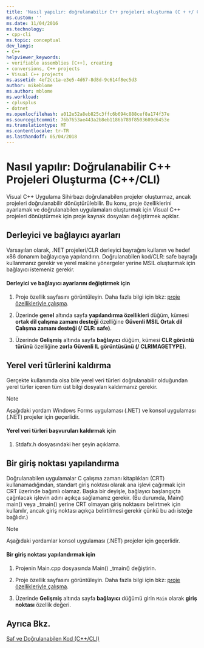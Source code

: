 ```yaml
---
title: 'Nasıl yapılır: doğrulanabilir C++ projeleri oluşturma (C + +/ CLI) | Microsoft Docs'
ms.custom: ''
ms.date: 11/04/2016
ms.technology:
- cpp-cli
ms.topic: conceptual
dev_langs:
- C++
helpviewer_keywords:
- verifiable assemblies [C++], creating
- conversions, C++ projects
- Visual C++ projects
ms.assetid: 4ef2cc1a-e3e5-4d67-8d8d-9c614f8ec5d3
author: mikeblome
ms.author: mblome
ms.workload:
- cplusplus
- dotnet
ms.openlocfilehash: a012e52a8eb825c3ffc6b694c888cef8a174f37e
ms.sourcegitcommit: 76b7653ae443a2b8eb1186b789f8503609d6453e
ms.translationtype: MT
ms.contentlocale: tr-TR
ms.lasthandoff: 05/04/2018
---
```

# <a name="how-to-create-verifiable-c-projects-ccli"></a>Nasıl yapılır: Doğrulanabilir C++ Projeleri Oluşturma (C++/CLI)
Visual C++ Uygulama Sihirbazı doğrulanabilen projeler oluşturmaz, ancak projeleri doğrulanabilir dönüştürülebilir. Bu konu, proje özelliklerini ayarlamak ve doğrulanabilen uygulamaları oluşturmak için Visual C++ projeleri dönüştürmek için proje kaynak dosyaları değiştirmek açıklar.  
  
## <a name="compiler-and-linker-settings"></a>Derleyici ve bağlayıcı ayarları  
 Varsayılan olarak, .NET projeleri/CLR derleyici bayrağını kullanın ve hedef x86 donanım bağlayıcıya yapılandırın. Doğrulanabilen kod/CLR: safe bayrağı kullanmanız gerekir ve yerel makine yönergeler yerine MSIL oluşturmak için bağlayıcı istemeniz gerekir.  
  
#### <a name="to-change-the-compiler-and-linker-settings"></a>Derleyici ve bağlayıcı ayarlarını değiştirmek için  
  
1.  Proje özellik sayfasını görüntüleyin. Daha fazla bilgi için bkz: [proje özellikleriyle çalışma](../ide/working-with-project-properties.md).  
  
2.  Üzerinde **genel** altında sayfa **yapılandırma özellikleri** düğüm, kümesi **ortak dil çalışma zamanı desteği** özelliğine **Güvenli MSIL Ortak dil Çalışma zamanı desteği (/ CLR: safe)**.  
  
3.  Üzerinde **Gelişmiş** altında sayfa **bağlayıcı** düğüm, kümesi **CLR görüntü türünü** özelliğine **zorla Güvenli IL görüntüsünü (/ CLRIMAGETYPE)**.  
  
## <a name="removing-native-data-types"></a>Yerel veri türlerini kaldırma  
 Gerçekte kullanımda olsa bile yerel veri türleri doğrulanabilir olduğundan yerel türler içeren tüm üst bilgi dosyaları kaldırmanız gerekir.  
  
> [!NOTE]
>  Aşağıdaki yordam Windows Forms uygulaması (.NET) ve konsol uygulaması (.NET) projeler için geçerlidir.  
  
#### <a name="to-remove-references-to-native-data-types"></a>Yerel veri türleri başvuruları kaldırmak için  
  
1.  Stdafx.h dosyasındaki her şeyin açıklama.  
  
## <a name="configuring-an-entry-point"></a>Bir giriş noktası yapılandırma  
 Doğrulanabilen uygulamalar C çalışma zamanı kitaplıkları (CRT) kullanamadığından, standart giriş noktası olarak ana işlevi çağırmak için CRT üzerinde bağımlı olamaz. Başka bir deyişle, bağlayıcı başlangıçta çağrılacak işlevin adını açıkça sağlamanız gerekir. (Bu durumda, Main() main() veya _tmain() yerine CRT olmayan giriş noktasını belirtmek için kullanılır, ancak giriş noktası açıkça belirtilmesi gerekir çünkü bu adı isteğe bağlıdır.)  
  
> [!NOTE]
>  Aşağıdaki yordamlar konsol uygulaması (.NET) projeler için geçerlidir.  
  
#### <a name="to-configure-an-entry-point"></a>Bir giriş noktası yapılandırmak için  
  
1.  Projenin Main.cpp dosyasında Main() _tmain() değiştirin.  
  
2.  Proje özellik sayfasını görüntüleyin. Daha fazla bilgi için bkz: [proje özellikleriyle çalışma](../ide/working-with-project-properties.md).  
  
3.  Üzerinde **Gelişmiş** altında sayfa **bağlayıcı** düğümü girin `Main` olarak **giriş noktası** özellik değeri.  
  
## <a name="see-also"></a>Ayrıca Bkz.  
 [Saf ve Doğrulanabilen Kod (C++/CLI)](../dotnet/pure-and-verifiable-code-cpp-cli.md)